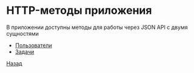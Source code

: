 # HTTP-методы приложения

В приложении доступны методы для работы через JSON API с двумя сущностями

* [Пользователи](users.md)
* [Задачи](tasks.md)

[Назад](/README.md)
